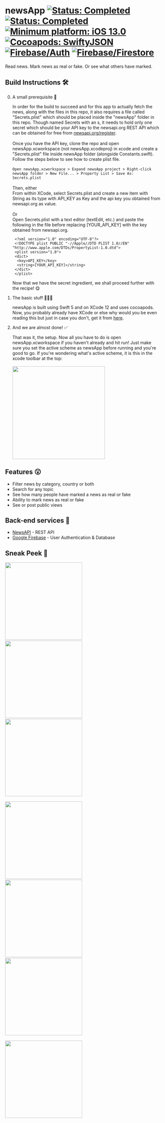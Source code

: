 
# newsApp <a href="https://img.shields.io/badge/status-completed-4BC51D.svg"><img src="https://img.shields.io/badge/status-completed-4BC51D.svg" alt="Status: Completed"></a> <a href="https://img.shields.io/badge/updating-4BC51D.svg"><img src="https://img.shields.io/badge/updating-4BC51D.svg" alt="Status: Completed"></a> <a href="https://img.shields.io/badge/minimum%20platform-iOS%2014.1-blue.svg"><img src="https://img.shields.io/badge/minimum%20platform-iOS%2014.1-blue.svg" alt="Minimum platform: iOS 13.0"></a> <a href="https://github.com/SwiftyJSON/SwiftyJSON"><img src="https://img.shields.io/badge/cocoapods-SwiftyJSON-red.svg" alt="Cocoapods: SwiftyJSON"></a> <a href="https://github.com/firebase/firebase-ios-sdk"><img src="https://img.shields.io/badge/-Firebase%2FAuth-red.svg" alt="Firebase/Auth"></a> <a href="https://github.com/firebase/firebase-ios-sdk"><img src="https://img.shields.io/badge/-Firebase%2FFirestore-red.svg" alt="Firebase/Firestore"></a>
Read news. Mark news as real or fake. Or see what others have marked.

## Build Instructions 🛠
0. A small prerequisite 🥺

   In order for the build to succeed and for this app to actually fetch the news, along with the files in this repo, it also requires a file called "Secrets.plist"    which should be placed inside the "newsApp" folder in this repo. Though named Secrets with an s, it needs to hold only one secret which should be your API key to    the newsapi.org REST API which can be obtained for free from [newsapi.org/register](https://newsapi.org/register).
   <br><br>
   Once you have the API key, clone the repo and open newsApp.xcworkspace (not newsApp.xcodeproj) in xcode and create a "Secrets.plist" file inside newsApp folder (alongside Constants.swift). Follow the steps below to see how to create plist file.
   <br><br>
   `
   Open newsApp.xcworkspace > Expand newsApp project > Right-click newsApp folder > New File... > Property List > Save As: Secrets.plist
   `
   <br><br>
   Then, either
   <br>
   From within XCode, select Secrets.plist and create a new item with String as its type with API_KEY as Key and the api key you obtained from newsapi.org as value.
   <br><br>
   Or
   <br>
   Open Secrets.plist with a text editor (textEdit, etc.) and paste the following in the file before replacing \[YOUR_API_KEY] with the key obtained from newsapi.org.
   ```
    <?xml version="1.0" encoding="UTF-8"?>
    <!DOCTYPE plist PUBLIC "-//Apple//DTD PLIST 1.0//EN" "http://www.apple.com/DTDs/PropertyList-1.0.dtd">
    <plist version="1.0">
    <dict>
     <key>API_KEY</key>
     <string>[YOUR_API_KEY]</string>
    </dict>
    </plist>
   ```
   Now that we have the secret ingredient, we shall proceed further with the recipe! 😋

1. The basic stuff 💁🏻‍♀️

   newsApp is built using Swift 5 and on XCode 12 and uses cocoapods. Now, you probably already have XCode or else why would you be even reading this but just in      case you don't, get it from [here](https://apps.apple.com/in/app/xcode/id497799835).
   
2. And we are almost done! ✅

   That was it, the setup. Now all you have to do is open newsApp.xcworkspace if you haven't already and hit run! Just make sure you set the active scheme as newsApp before running and you're good to go. If you're wondering what's active scheme, it is this in the xcode toolbar at the top:
   <br><br>
   <img src="Resources/Screenshots/activeScheme.png" width="300">

## Features 😮
 - Filter news by category, country or both
 - Search for any topic
 - See how many people have marked a news as real or fake
 - Ability to mark news as real or fake
 - See or post public views
 
 ## Back-end services 🔨
 - [NewsAPI](https://newsapi.org/) - REST API
 - [Google Firebase](https://firebase.google.com/) - User Authentication & Database

## Sneak Peek 👀
<img src="Resources/Screenshots/7.png" width="250">&emsp;&emsp;<img src="Resources/Screenshots/2.png" width="250">&emsp;&emsp;<img src="Resources/Screenshots/1.png" width="250">
<br><br>
<img src="Resources/Screenshots/3.png" width="250">&emsp;&emsp;<img src="Resources/Screenshots/5.png" width="250">&emsp;&emsp;<img src="Resources/Screenshots/6.png" width="250">
<br><br>
<img src="Resources/Screenshots/4.png" width="250">
